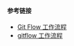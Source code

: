 #### 参考链接

- [Git Flow 工作流程](https://www.jianshu.com/p/9a76e9aa9534)
- [gitflow 工作流程](https://www.lishuaishuai.com/tools/791.html)
